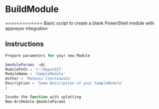 # BuildModule
=============
Basic script to create a blank PowerShell module with appveyor integration

## Instructions

```powershell
Prepare parameters for your new Module

$moduleParams  =@{
ModulePath = 'C:\Repo\GIT'
ModuleName = 'SampleModule'
Author = 'Mateusz Czerniawski'
Description = 'Some Description of your SampleModule'
}

Invoke the function with splatting
New-ArcModule @moduleParams

```